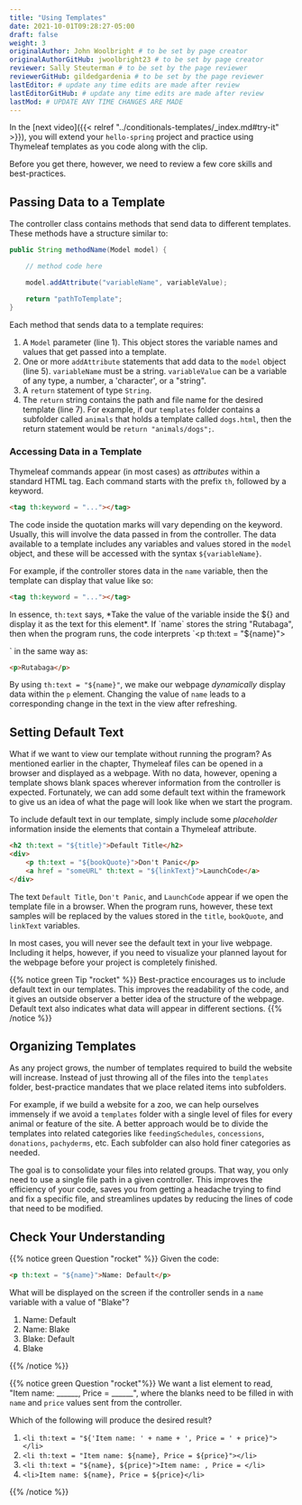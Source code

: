 ```yaml
---
title: "Using Templates"
date: 2021-10-01T09:28:27-05:00
draft: false
weight: 3
originalAuthor: John Woolbright # to be set by page creator
originalAuthorGitHub: jwoolbright23 # to be set by page creator
reviewer: Sally Steuterman # to be set by the page reviewer
reviewerGitHub: gildedgardenia # to be set by the page reviewer
lastEditor: # update any time edits are made after review
lastEditorGitHub: # update any time edits are made after review
lastMod: # UPDATE ANY TIME CHANGES ARE MADE
---
```


In the [next video]({{< relref "../conditionals-templates/_index.md#try-it" >}}), you will extend your `hello-spring` project and practice using Thymeleaf templates as you code along with the clip.

Before you get there, however, we need to review a few core skills and best-practices.

## Passing Data to a Template

The controller class contains methods that send data to different templates.
These methods have a structure similar to:

```java
public String methodName(Model model) {

    // method code here

    model.addAttribute("variableName", variableValue);

    return "pathToTemplate";
}
```
Each method that sends data to a template requires:

1. A `Model` parameter (line 1). This object stores the variable names and values that get passed into a template.
1. One or more `addAttribute` statements that add data to the `model` object (line 5). `variableName` must be a string. `variableValue` can be a variable of any type, a number, a 'character', or a "string".
1. A `return` statement of type `String`.
1. The `return` string contains the path and file name for the desired template (line 7). For example, if our `templates` folder contains a subfolder called `animals` that holds a template called `dogs.html`, then the return statement would be `return "animals/dogs";`.

### Accessing Data in a Template

Thymeleaf commands appear (in most cases) as *attributes* within a standard
HTML tag. Each command starts with the prefix ``th``, followed by a keyword.

```html
<tag th:keyword = "..."></tag>

```

The code inside the quotation marks will vary depending on the keyword.
Usually, this will involve the data passed in from the controller. The data
available to a template includes any variables and values stored in the
`model` object, and these will be accessed with the syntax
`${variableName}`.

For example, if the controller stores data in the `name` variable, then the
template can display that value like so:

```html
<tag th:keyword = "..."></tag>

```

In essence, `th:text` says, *Take the value of the variable inside the ${}
and display it as the text for this element*. If `name` stores the string
"Rutabaga", then when the program runs, the code interprets
`<p th:text = "${name}"></p>` in the same way as:

```html
<p>Rutabaga</p>
```

By using `th:text = "${name}"`, we make our webpage *dynamically* display
data within the `p` element. Changing the value of `name` leads to a
corresponding change in the text in the view after refreshing.

## Setting Default Text

What if we want to view our template without running the program? As mentioned
earlier in the chapter, Thymeleaf files can be opened in a browser and
displayed as a webpage. With no data, however, opening a template shows blank
spaces wherever information from the controller is expected. Fortunately, we
can add some default text within the framework to give us an idea of what the
page will look like when we start the program.

To include default text in our template, simply include some *placeholder*
information inside the elements that contain a Thymeleaf attribute.

```html
<h2 th:text = "${title}">Default Title</h2>
<div>
    <p th:text = "${bookQuote}">Don't Panic</p>
    <a href = "someURL" th:text = "${linkText}">LaunchCode</a>
</div>
```

The text `Default Title`, `Don't Panic`, and `LaunchCode` appear if we
open the template file in a browser. When the program runs, however, these text
samples will be replaced by the values stored in the `title`, `bookQuote`,
and `linkText` variables.

In most cases, you will never see the default text in your live webpage.
Including it helps, however, if you need to visualize your planned layout for
the webpage before your project is completely finished.

{{% notice green Tip "rocket" %}}
Best-practice encourages us to include default text in our templates. This
improves the readability of the code, and it gives an outside observer a
better idea of the structure of the webpage. Default text also indicates what
data will appear in different sections.
{{% /notice %}}

## Organizing Templates

As any project grows, the number of templates required to build the website
will increase. Instead of just throwing all of the files into the
`templates` folder, best-practice mandates that we place related items
into subfolders.

For example, if we build a website for a zoo, we can help ourselves immensely
if we avoid a `templates` folder with a single level of files for every
animal or feature of the site. A better approach would be to divide the
templates into related categories like `feedingSchedules`, `concessions`,
`donations`, `pachyderms`, etc. Each subfolder can also hold finer
categories as needed.

The goal is to consolidate your files into related groups. That way, you only
need to use a single file path in a given controller. This improves the
efficiency of your code, saves you from getting a headache trying to find and
fix a specific file, and streamlines updates by reducing the lines of code
that need to be modified.

## Check Your Understanding

{{% notice green Question "rocket" %}}
Given the code:

```html
<p th:text = "${name}">Name: Default</p>
```

What will be displayed on the screen if the controller sends in a `name` variable with a value of "Blake"?

1. Name: Default
1. Name: Blake
1. Blake: Default
1. Blake

<!-- Solution: Name: Blake -->
{{% /notice %}}


{{% notice green Question "rocket"%}}
We want a list element to read, "Item name: ______, Price = ______", where
the blanks need to be filled in with `name` and `price` values sent from
the controller.

Which of the following will produce the desired result?

1. `<li th:text = "${'Item name: ' + name + ', Price = ' + price}"></li>`
1. `<li th:text = "Item name: ${name}, Price = ${price}"></li>`
1. `<li th:text = "${name}, ${price}">Item name: , Price = </li>`
1. `<li>Item name: ${name}, Price = ${price}</li>`

<!-- Solution: `<li th:text = "Item name: ${name}, Price = ${price}"></li>` -->
{{% /notice %}}